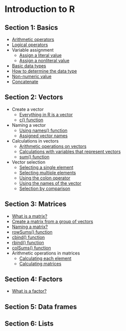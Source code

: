 # Introduction to R

## Section 1: Basics
* [Arithmetic operators](section%201/arithmetics.R)
* [Logical operators](section%201/logical_operators.R)
* Variable assignment
  * [Assign a literal value](section%201/variable_assignment_1.R)
  * [Assign a nonliteral value](section%201/variable_assignment_2.R)
* [Basic data types](section%201/basic_data_types.R)
* [How to determine the data type](section%201/determine_the_data_type.R)
* [Non-numeric value](section%201/non_numeric_in_binary_operator.R)
* [Concatenate](section%201/concatenate.R)

## Section 2: Vectors
* Create a vector
  * [Everything in R is a vector](section%202/create_a_vector_1.R)
  * [c() function](section%202/create_a_vector_2.R)
* Naming a vector
  * [Using names() function](section%202/naming_a_vector_1.R)
  * [Assigned vector names](section%202/naming_a_vector_2.R)
* Calculations in vectors
  * [Arithmetic operations on vectors](section%202/calculate_total_1.R)
  * [Calculations with variables that represent vectors](section%202/calculate_total_2.R)
  * [sum() function](section%202/calculate_total_3.R)
* Vector selection
  * [Selecting a single element](section%202/vector_selection_1.R)
  * [Selecting multiple elements](section%202/vector_selection_2.R)
  * [Using the colon operator](section%202/vector_selection_3.R)
  * [Using the names of the vector](section%202/vector_selection_4.R)
  * [Selection by comparison](section%202/selection_by_comparison.R)

## Section 3: Matrices
* [What is a matrix?](section%203/matrix.R)
* [Create a matrix from a group of vectors](section%203/create_a_matrix_from_a_group_of_vectors.R)
* [Naming a matrix?](section%203/naming_a_matrix.R)
* [rowSums() function](section%203/calculate_rows.R)
* [cbind() function](section%203/add_columns.R)
* [rbind() function](section%203/add_rows.R)
* [colSums() function](section%203/calculate_columns.R)
* Arithmetic operations in matrices
  * [Calculating each element](section%203/arithmetics_in_matrices_1.R)
  * [Calculating matrices](section%203/arithmetics_in_matrices_2.R)

## Section 4: Factors
* [What is a factor?](section%203/factor.R)

## Section 5: Data frames

## Section 6: Lists

